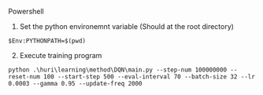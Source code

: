 Powershell
1. Set the python environemnt variable (Should at the root directory)
```shell
$Env:PYTHONPATH=$(pwd)
```

2. Execute training program
```shell
python .\huri\learning\method\DQN\main.py --step-num 100000000 --reset-num 100 --start-step 500 --eval-interval 70 --batch-size 32 --lr 0.0003 --gamma 0.95 --update-freq 2000
```